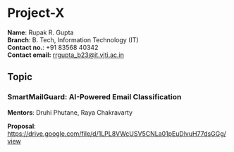 # Project-X
**Name**: Rupak R. Gupta<br>
**Branch**: B. Tech, Information Technology (IT)<br>
**Contact no.**: +91 83568 40342<br>
**Contact email:** rrgupta_b23@it.vjti.ac.in

## Topic
### SmartMailGuard: AI-Powered Email Classification
**Mentors**: Druhi Phutane, Raya Chakravarty

**Proposal**: https://drive.google.com/file/d/1LPL8VWcUSV5CNLa01pEuDlvuH77dsGGg/view

